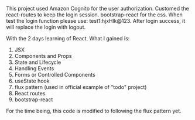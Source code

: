 This project used Amazon Cognito for the user authorization. Customed the react-routes to keep the login session. bootstrap-react for the css.
When test the login function please use: test1:hjxHlk@123. After login success, it will replace the login with logout.

With the 2 days learning of React.
What I gained is:


1. JSX
2. Components and Props
3. State and Lifecycle
4. Handling Events
5. Forms or Controlled Components
6. useState hook
7. flux pattern (used in official example of "todo" project)
8. React routes
9. bootstrap-react


For the time being, this code is modified to following the flux pattern yet.
